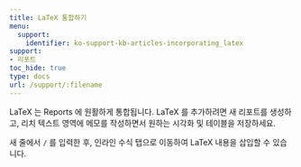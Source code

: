 ```yaml
---
title: LaTeX 통합하기
menu:
  support:
    identifier: ko-support-kb-articles-incorporating_latex
support:
- 리포트
toc_hide: true
type: docs
url: /support/:filename
---
```


LaTeX 는 Reports 에 원활하게 통합됩니다. LaTeX 를 추가하려면 새 리포트를 생성하고, 리치 텍스트 영역에 메모를 작성하면서 원하는 시각화 및 테이블을 저장하세요.

새 줄에서 `/` 를 입력한 후, 인라인 수식 탭으로 이동하여 LaTeX 내용을 삽입할 수 있습니다.